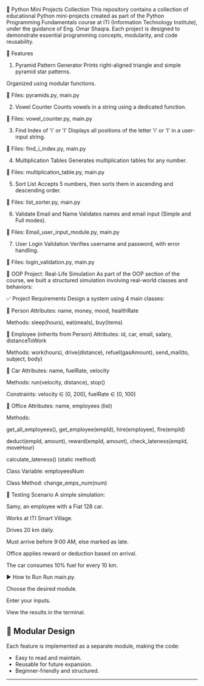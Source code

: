 🌟 Python Mini Projects Collection
This repository contains a collection of educational Python mini-projects created as part of the Python Programming Fundamentals course at ITI (Information Technology Institute), under the guidance of Eng. Omar Shaqra. Each project is designed to demonstrate essential programming concepts, modularity, and code reusability.

🔧 Features
1. Pyramid Pattern Generator
Prints right-aligned triangle and simple pyramid star patterns.

Organized using modular functions.

📁 Files: pyramids.py, main.py

2. Vowel Counter
Counts vowels in a string using a dedicated function.

📁 Files: vowel_counter.py, main.py

3. Find Index of 'i' or 'I'
Displays all positions of the letter 'i' or 'I' in a user-input string.

📁 Files: find_i_index.py, main.py

4. Multiplication Tables
Generates multiplication tables for any number.

📁 Files: multiplication_table.py, main.py

5. Sort List
Accepts 5 numbers, then sorts them in ascending and descending order.

📁 Files: list_sorter.py, main.py

6. Validate Email and Name
Validates names and email input (Simple and Full modes).

📁 Files: Email_user_input_module.py, main.py

7. User Login Validation
Verifies username and password, with error handling.

📁 Files: login_validation.py, main.py

🧩 OOP Project: Real-Life Simulation
As part of the OOP section of the course, we built a structured simulation involving real-world classes and behaviors:

✅ Project Requirements
Design a system using 4 main classes:

🔹 Person
Attributes: name, money, mood, healthRate

Methods: sleep(hours), eat(meals), buy(items)

🔹 Employee (inherits from Person)
Attributes: id, car, email, salary, distanceToWork

Methods: work(hours), drive(distance), refuel(gasAmount), send_mail(to, subject, body)

🔹 Car
Attributes: name, fuelRate, velocity

Methods: run(velocity, distance), stop()

Constraints: velocity ∈ [0, 200], fuelRate ∈ [0, 100]

🔹 Office
Attributes: name, employees (list)

Methods:

get_all_employees(), get_employee(empId), hire(employee), fire(empId)

deduct(empId, amount), reward(empId, amount), check_lateness(empId, moveHour)

calculate_lateness() (static method)

Class Variable: employeesNum

Class Method: change_emps_num(num)

🧪 Testing Scenario
A simple simulation:

Samy, an employee with a Fiat 128 car.

Works at ITI Smart Village.

Drives 20 km daily.

Must arrive before 9:00 AM, else marked as late.

Office applies reward or deduction based on arrival.

The car consumes 10% fuel for every 10 km.

▶️ How to Run
Run main.py.

Choose the desired module.

Enter your inputs.

View the results in the terminal.



## 🧩 Modular Design

Each feature is implemented as a separate module, making the code:

* Easy to read and maintain.
* Reusable for future expansion.
* Beginner-friendly and structured.

---


